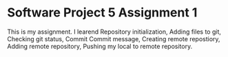 # Software Project 5 Assignment 1
This is my assignment.  I learend Repository initialization, Adding files to git, Checking git status, Commit Commit message, Creating remote repostiory, Adding remote repository, Pushing my local to remote repository.
